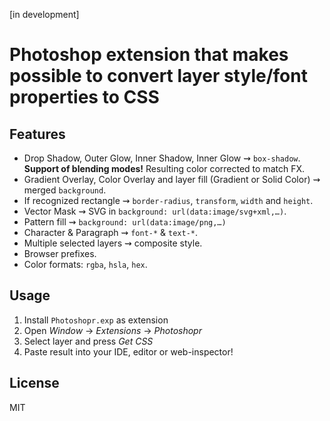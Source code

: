 [in development]
# Photoshop extension that makes possible to convert layer style/font properties to CSS

## Features
* Drop Shadow, Outer Glow, Inner Shadow, Inner Glow ⇝ `box-shadow`. <br/>**Support of blending modes!** Resulting color corrected to match FX.
* Gradient Overlay, Color Overlay and layer fill (Gradient or Solid Color) ⇝ merged `background`.
* If recognized rectangle ⇝ `border-radius`, `transform`, `width` and `height`.
* Vector Mask ⇝ SVG in `background: url(data:image/svg+xml,…)`.
* Pattern fill ⇝ `background: url(data:image/png,…)`
* Character & Paragraph ⇝ `font-*` & `text-*`.
* Multiple selected layers ⇝ composite style.
* Browser prefixes.
* Color formats: `rgba`, `hsla`, `hex`.

## Usage
1. Install `Photoshopr.exp` as extension
2. Open _Window_ → _Extensions_ → _Photoshopr_
3. Select layer and press _Get CSS_
4. Paste result into your IDE, editor or web-inspector!

## License
MIT